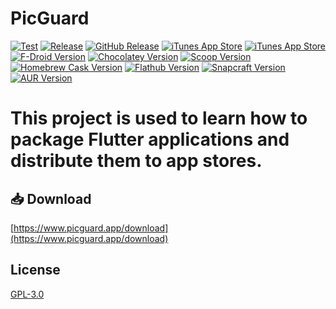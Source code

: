 # PicGuard

[![Test](https://github.com/picguard/picguard/actions/workflows/test.yml/badge.svg)](https://github.com/picguard/picguard/actions/workflows/test.yml)
[![Release](https://github.com/picguard/picguard/actions/workflows/release.yml/badge.svg)](https://github.com/picguard/picguard/actions/workflows/release.yml)
[![GitHub Release](https://img.shields.io/github/v/release/picguard/picguard)](https://github.com/picguard/picguard/releases/latest)
[![iTunes App Store](https://img.shields.io/itunes/v/6737562561?label=PicGuard%20on%20the%20App%20Store)](https://apps.apple.com/app/id6737562561)
[![iTunes App Store](https://img.shields.io/itunes/v/6737562597?label=PicGuard%20Pro%20on%20the%20App%20Store)](https://apps.apple.com/app/id6737562597)
[![F-Droid Version](https://img.shields.io/f-droid/v/com.kjxbyz.picguard)](https://f-droid.org/packages/com.kjxbyz.picguard)
[![Chocolatey Version](https://img.shields.io/chocolatey/v/picguard)](https://community.chocolatey.org/packages/picguard)
[![Scoop Version](https://img.shields.io/scoop/v/picguard?bucket=https%253A%252F%252Fgithub.com%252Fkjxbyz%252Fscoop-bucket)](https://scoop.sh/#/apps?q=picguard&o=false)
[![Homebrew Cask Version](https://img.shields.io/badge/dynamic/json.svg?url=https://raw.githubusercontent.com/kjxbyz/homebrew-casks/main/Info/picguard.json&query=$.casks.[0].version&label=homebrew)](https://github.com/kjxbyz/homebrew-casks)
[![Flathub Version](https://img.shields.io/flathub/v/com.kjxbyz.PicGuard)](https://flathub.org/apps/com.kjxbyz.PicGuard)
[![Snapcraft Version](https://img.shields.io/snapcraft/v/picguard/latest/stable)](https://snapcraft.io/picguard)
[![AUR Version](https://img.shields.io/aur/version/picguard-bin)](https://aur.archlinux.org/packages/picguard-bin)

<h1>
  This project is used to learn how to package Flutter applications and distribute them to app stores.
</h1>

## 📥 Download

[https://www.picguard.app/download](https://www.picguard.app/download)

## License

[GPL-3.0](./LICENSE)
